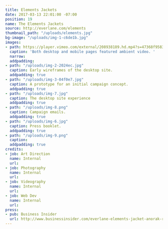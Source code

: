 ```yaml
---
title: Elements Jackets
date: 2017-03-13 22:01:00 -07:00
position: 19
name: The Elements Jackets
source: http://everlane.com/elements
thumbnail_path: "/uploads/elements.jpg"
bg-image: "/uploads/img-1-c6de1b.jpg"
images:
- path: https://player.vimeo.com/external/208938189.hd.mp4?s=47368f95830f6ef1945279b815fd9035a6c44889&profile_id=119
  caption: 'Both desktop and mobile pages featured ambient video. '
  narrow: 
  addpadding: 
- path: "/uploads/img-2-2024ec.jpg"
  caption: Early wireframes of the desktop site.
  addpadding: true
- path: "/uploads/img-3-04f0e7.jpg"
  caption: A prototype for an initial campaign concept.
  addpadding: true
- path: "/uploads/img-7.jpg"
  caption: The desktop site experience
  addpadding: true
- path: "/uploads/img-8.png"
  caption: Campaign emails.
  addpadding: true
- path: "/uploads/img-6.jpg"
  caption: Press booklet.
  addpadding: true
- path: "/uploads/img-9.png"
  caption: 
  addpadding: true
credits:
- job: Art Direction
  name: Internal
  url: 
- job: Photography
  name: Internal
  url: 
- job: Videography
  name: Internal
  url: 
- job: Web Dev
  name: Internal
  url: 
press:
- pub: Business Insider
  url: http://www.businessinsider.com/everlane-elements-jacket-anorak-review-2017-3
---
```


